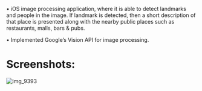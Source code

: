 • iOS image processing application, where it is able to detect landmarks and people in the image. If landmark is detected, then a short description of that place is presented along with the nearby public places such as restaurants, malls, bars & pubs.

• Implemented Google’s Vision API for image processing.

# Screenshots:

![img_9393](https://user-images.githubusercontent.com/13805920/34796877-02fd5078-f625-11e7-9ae4-bc95eaa34a4c.PNG)

